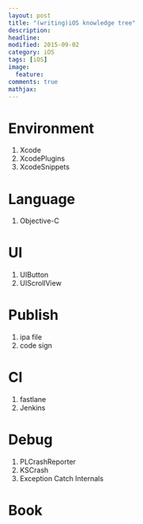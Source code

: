 ```yaml
---
layout: post
title: "(writing)iOS knowledge tree"
description: 
headline: 
modified: 2015-09-02
category: iOS
tags: [iOS]
image: 
  feature: 
comments: true
mathjax: 
---
```


# Environment

1. Xcode
1. XcodePlugins
1. XcodeSnippets

# Language

1. Objective-C

# UI

1. UIButton
1. UIScrollView


# Publish

1. ipa file
1. code sign

# CI

1. fastlane
1. Jenkins

# Debug

1. PLCrashReporter
1. KSCrash
1. Exception Catch Internals

# Book


